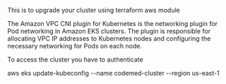 This is to upgrade your cluster using terraform aws module


The Amazon VPC CNI plugin for Kubernetes is the networking plugin for Pod networking in Amazon EKS clusters. The plugin is responsible for allocating VPC IP addresses to Kubernetes nodes and configuring the necessary networking for Pods on each node.


To access the cluster you have to authenticate

aws eks update-kubeconfig --name codemed-cluster --region us-east-1


